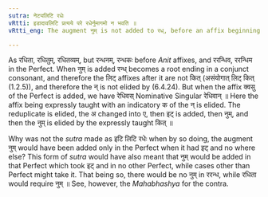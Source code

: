 ```yaml
---
sutra: नेट्यलिटि रधेः
vRtti: इडादावलिटि प्रत्यये परे रधेर्नुमागमो न भवति ॥
vRtti_eng: The augment नुम् is not added to रध्, before an affix beginning with the augment इट्, except in the Perfect.

---
```

As रधिता, रधितुम्, रधितव्यम्, but रन्धनम्, रन्धकः before _Anit_ affixes, and ररन्धिव, ररन्धिम in the Perfect. When नुम् is added रन्ध् becomes a root ending in a conjunct consonant, and therefore the लिट् affixes after it are not कित् (असंयोगात् लिट् कित् (1.2.5)), and therefore the न् is not elided by (6.4.24). But when the affix क्वसु of the Perfect is added, we have रेधिवस् Nominative Singular रेधिवान् ॥ Here the affix being expressly taught with an indicatory क of the न् is elided. The reduplicate is elided, the अ changed into ए, then इट् is added, then नुम्, and then the नुम् is elided by the expressly taught कित् ॥

Why was not the _sutra_ made as इटि लिटि रधेः when by so doing, the augment नुम् would have been added only in the Perfect when it had इट् and no where else? This form of _sutra_ would have also meant that नुम् would be added in that Perfect which took इट् and in no other Perfect, while cases other than Perfect might take it. That being so, there would be no नुम् in ररन्ध, while रधिता would require नुम् ॥ See, however, the _Mahabhashya_ for the contra.